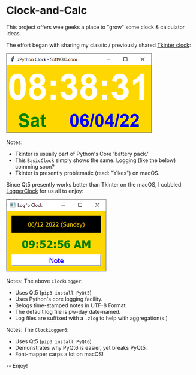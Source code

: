 # Clock-and-Calc

This project offers wee geeks a place to "grow" some clock & calculator ideas.

The effort began with sharing my classic / previously shared [Tkinter clock](https://github.com/soft9000/Clock-and-Calc/blob/main/BasicClock.py):

![BASELINE](https://github.com/soft9000/Clock-and-Calc/blob/main/_graphics/Baseline.png)

Notes:
* Tkinter is usually part of Python's Core 'battery pack.'
* This `BasicClock` simply shows the same. Logging (like the below) comming soon?
* Tkinter is presently problematic (read: "Yikes") on macOS.

Since Qt5 presently works better than Tkinter on the macOS, I cobbled [LoggerClock](https://github.com/soft9000/Clock-and-Calc/blob/main/ClockLogger.py) for us all to enjoy:

![BASELINE](https://github.com/soft9000/Clock-and-Calc/blob/main/_graphics/LoggerClock.png)

Notes: The above `ClockLogger`:
* Uses Qt5 (`pip3 install PyQt5`)
* Uses Python's core logging facility.
* Belogs time-stamped notes in UTF-8 Format.
* The default log file is pw-day date-named.
* Log files are suffixed with a `.zlog` to help with aggregation(s.)

Notes: The `ClockLogger6`:
* Uses Qt5 (`pip3 install PyQt6`)
* Demonstrates why PyQt6 is easier, yet breaks PyQt5.
* Font-mapper carps a lot on macOS!

-- Enjoy!




